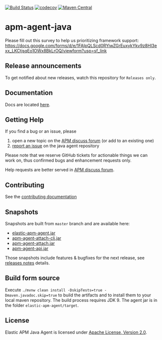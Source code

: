 [![Build Status](https://apm-ci.elastic.co/buildStatus/icon?job=apm-agent-java%2Fapm-agent-java-mbp%2Fmaster)](https://apm-ci.elastic.co/job/apm-agent-java/job/apm-agent-java-mbp/job/master/)
[![codecov](https://codecov.io/gh/elastic/apm-agent-java/branch/master/graph/badge.svg)](https://codecov.io/gh/elastic/apm-agent-java)
[![Maven Central](https://img.shields.io/maven-central/v/co.elastic.apm/apm-agent-api.svg)](https://search.maven.org/search?q=g:co.elastic.apm%20AND%20a:elastic-apm-agent)

# apm-agent-java

Please fill out this survey to help us prioritizing framework support: https://docs.google.com/forms/d/e/1FAIpQLScd0RYiwZGrEuxykYkv9z8Hl3exx_LKCtjsqEo1OWx8BkLrOQ/viewform?usp=sf_link

## Release announcements

To get notified about new releases, watch this repository for `Releases only`.

## Documentation

Docs are located [here](https://www.elastic.co/guide/en/apm/agent/java/current/index.html).

## Getting Help

If you find a bug or an issue, please
1. open a new topic on the [APM discuss forum](https://discuss.elastic.co/tags/c/apm/java) (or add to an existing one)
1. [report an issue](https://github.com/elastic/apm-agent-java/issues/new) on the java agent repository

Please note that we reserve GitHub tickets for actionable things we can work on, thus confirmed bugs and enhancement requests only.

Help requests are better served in [APM discuss forum](https://discuss.elastic.co/tags/c/observability/apm/58/java).

## Contributing

See the [contributing documentation](CONTRIBUTING.md)

## Snapshots

Snapshots are built from `master` branch and are available here:

* [elastic-apm-agent.jar](https://oss.sonatype.org/service/local/artifact/maven/redirect?r=snapshots&g=co.elastic.apm&a=elastic-apm-agent&v=LATEST)
* [apm-agent-attach-cli.jar](https://oss.sonatype.org/service/local/artifact/maven/redirect?r=snapshots&g=co.elastic.apm&a=apm-agent-attach-cli&v=LATEST)
* [apm-agent-attach.jar](https://oss.sonatype.org/service/local/artifact/maven/redirect?r=snapshots&g=co.elastic.apm&a=apm-agent-attach&v=LATEST)
* [apm-agent-api.jar](https://oss.sonatype.org/service/local/artifact/maven/redirect?r=snapshots&g=co.elastic.apm&a=apm-agent-api&v=LATEST)

Those snapshots include features & bugfixes for the next release, see [releases notes](https://www.elastic.co/guide/en/apm/agent/java/master/_unreleased.html) details.

## Build form source

Execute `./mvnw clean install -DskipTests=true -Dmaven.javadoc.skip=true` to build the artifacts and to install them to your local maven repository. The build process requires JDK 9.
The agent jar is in the folder `elastic-apm-agent/target`.

## License

Elastic APM Java Agent is licensed under [Apache License, Version 2.0](https://www.apache.org/licenses/LICENSE-2.0.html).
